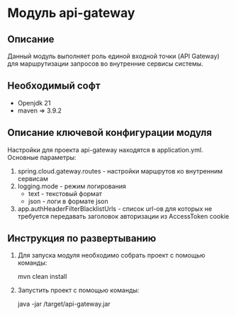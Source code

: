 Модуль api-gateway
========================================

Описание
----------------------------------------
Данный модуль выполняет роль единой входной точки (API Gateway) для маршрутизации запросов
во внутренние сервисы системы.

Необходимый софт
----------------------------------------
* Openjdk 21
* maven => 3.9.2

Описание ключевой конфигурации модуля
----------------------------------------
Настройки для проекта api-gateway находятся в application.yml. Основные параметры:
1) spring.cloud.gateway.routes - настройки маршрутов ко внутренним сервисам
2) logging.mode - режим логирования
   * text - текстовый формат
   * json - логи в формате json
3) app.authHeaderFilterBlacklistUrls - список url-ов для которых не требуется передавать заголовок авторизации из AccessToken cookie

Инструкция по развертыванию
----------------------------------------

1. Для запуска модуля необходимо собрать проект с помощью команды:
    
   mvn clean install
    
2. Запустить проект с помощью команды:

    java -jar /target/api-gateway.jar
